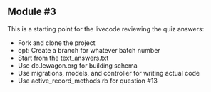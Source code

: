 ## Module #3 

This is a starting point for the livecode reviewing the quiz answers:

- Fork and clone the project
- opt: Create a branch for whatever batch number 
- Start from the text_answers.txt
- Use db.lewagon.org for building schema
- Use migrations, models, and controller for writing actual code
- Use active_record_methods.rb for question #13
